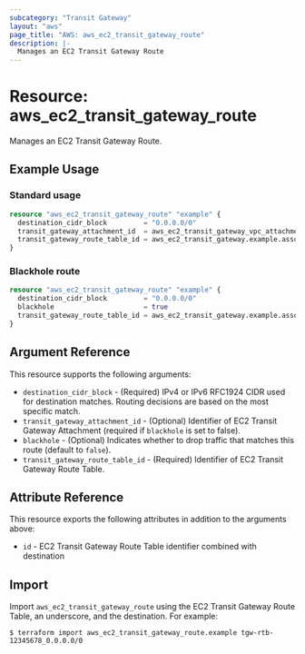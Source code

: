 ```yaml
---
subcategory: "Transit Gateway"
layout: "aws"
page_title: "AWS: aws_ec2_transit_gateway_route"
description: |-
  Manages an EC2 Transit Gateway Route
---
```


# Resource: aws_ec2_transit_gateway_route

Manages an EC2 Transit Gateway Route.

## Example Usage

### Standard usage

```terraform
resource "aws_ec2_transit_gateway_route" "example" {
  destination_cidr_block         = "0.0.0.0/0"
  transit_gateway_attachment_id  = aws_ec2_transit_gateway_vpc_attachment.example.id
  transit_gateway_route_table_id = aws_ec2_transit_gateway.example.association_default_route_table_id
}
```

### Blackhole route

```terraform
resource "aws_ec2_transit_gateway_route" "example" {
  destination_cidr_block         = "0.0.0.0/0"
  blackhole                      = true
  transit_gateway_route_table_id = aws_ec2_transit_gateway.example.association_default_route_table_id
}
```

## Argument Reference

This resource supports the following arguments:

* `destination_cidr_block` - (Required) IPv4 or IPv6 RFC1924 CIDR used for destination matches. Routing decisions are based on the most specific match.
* `transit_gateway_attachment_id` - (Optional) Identifier of EC2 Transit Gateway Attachment (required if `blackhole` is set to false).
* `blackhole` - (Optional) Indicates whether to drop traffic that matches this route (default to `false`).
* `transit_gateway_route_table_id` - (Required) Identifier of EC2 Transit Gateway Route Table.

## Attribute Reference

This resource exports the following attributes in addition to the arguments above:

* `id` - EC2 Transit Gateway Route Table identifier combined with destination

## Import

Import `aws_ec2_transit_gateway_route` using the EC2 Transit Gateway Route Table, an underscore, and the destination. For example:

```
$ terraform import aws_ec2_transit_gateway_route.example tgw-rtb-12345678_0.0.0.0/0
```
